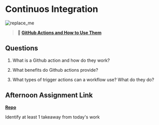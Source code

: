 # Continuos Integration

![replace_me](https://codeworks.blob.core.windows.net/public/assets/img/illustrations/placeholder.svg)

> **📖 [GitHub Actions and How to Use Them](https://codeworksacademy.com/fs-student-guide/resources/wk8-9/05-Github-Actions)**

## Questions

1. What is a Github action and how do they work?

2. What benefits do Github actions provide?

3. What types of trigger actions can a workflow use? What do they do?

## Afternoon Assignment Link

**[Repo](https://github.com/DonlynFGI/<ASSIGNMENT_REPO>)**

Identify at least 1 takeaway from today's work
